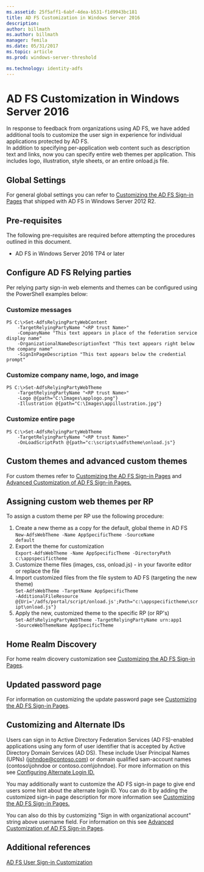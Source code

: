 ```yaml
---
ms.assetid: 25f5aff1-6abf-4dea-b531-f1d9943bc181
title: AD FS Customization in Windows Server 2016
description:
author: billmath
ms.author: billmath
manager: femila
ms.date: 05/31/2017
ms.topic: article
ms.prod: windows-server-threshold

ms.technology: identity-adfs
---
```

# AD FS Customization in Windows Server 2016


In response to feedback from organizations using AD FS, we have added additional tools to customize the user sign in experience for individual applications protected by AD FS.  
In addition to specifying per-application web content such as description text and links, now you can specify entire web themes per application.  This includes logo, illustration, style sheets, or an entire onload.js file.  
  
## Global Settings    
For general global settings you can refer to [Customizing the AD FS Sign-in Pages](https://technet.microsoft.com/library/dn280950.aspx) that shipped with AD FS in Windows Server 2012 R2.  
  
## Pre-requisites  
The following pre-requisites are required before attempting the procedures outlined in this document.  
  
-   AD FS in Windows Server 2016 TP4 or later  
  
## Configure AD FS Relying parties  
Per relying party sign-in web elements and themes can be configured using the PowerShell examples below:  
  
### Customize messages  
  
```  
PS C:\>Set-AdfsRelyingPartyWebContent  
    -TargetRelyingPartyName "<RP trust Name>"  
    -CompanyName "This text appears in place of the federation service display name"  
    -OrganizationalNameDescriptionText "This text appears right below the company name"  
    -SignInPageDescription "This text appears below the credential prompt"  
```  
  
### Customize company name, logo, and image  
  
```  
PS C:\>Set-AdfsRelyingPartyWebTheme  
    -TargetRelyingPartyName "<RP trust Name>"  
    -Logo @{path="C:\Images\applogo.png"}  
    -Illustration @{path="C:\Images\appillustration.jpg"}  
```  
  
### Customize entire page  
  
```  
PS C:\>Set-AdfsRelyingPartyWebTheme  
    -TargetRelyingPartyName "<RP trust Name>"  
    -OnLoadScriptPath @{path="c:\scripts\adfstheme\onload.js"}  
```  
  
## Custom themes and advanced custom themes  
  
For custom themes refer to [Customizing the AD FS Sign-in Pages](https://technet.microsoft.com/library/dn280950.aspx) and [Advanced Customization of AD FS Sign-in Pages.](https://technet.microsoft.com/library/dn636121.aspx)  
  
## Assigning custom web themes per RP  
  
To assign a custom theme per RP use the following procedure:  
  
1. Create a new theme as a copy for the default, global theme in AD FS  
<code>New-AdfsWebTheme -Name AppSpecificTheme -SourceName default</code>  
2.  Export the theme for customization  
<code>Export-AdfsWebTheme -Name AppSpecificTheme -DirectoryPath c:\appspecifictheme</code>  
3. Customize theme files (images, css, onload.js) - in your favorite editor or replace the file  
4. Import customized files from the file system to AD FS (targeting the new theme)  
<code>Set-AdfsWebTheme -TargetName AppSpecificTheme -AdditionalFileResource @{Uri='/adfs/portal/script/onload.js';Path="c:\appspecifictheme\script\onload.js"}</code>  
5. Apply the new, customized theme to the specific RP (or RP's)  
<code>Set-AdfsRelyingPartyWebTheme -TargetRelyingPartyName urn:app1 -SourceWebThemeName AppSpecificTheme</code>  
  
## Home Realm Discovery  
For home realm dicovery customization see [Customizing the AD FS Sign-in Pages](https://technet.microsoft.com/library/dn280950.aspx).  
  
## Updated password page  
For information on customizing the update password page see [Customizing the AD FS Sign-in Pages](https://technet.microsoft.com/library/dn280950.aspx).  
  
## Customizing and Alternate IDs  
Users can sign in to Active Directory Federation Services (AD FS)-enabled applications using any form of user identifier that is accepted by Active Directory Domain Services (AD DS). These include User Principal Names (UPNs) (johndoe@contoso.com) or domain qualified sam-account names (contoso\johndoe or contoso.com\johndoe).  For more information on this see [Configuring Alternate Login ID.](Configuring-Alternate-Login-ID.md)  
  
You may additionally want to customize the AD FS sign-in page to give end users some hint about the alternate login ID. You can do it by adding the customized sign-in page description for more information see [Customizing the AD FS Sign-in Pages.](https://technet.microsoft.com/library/dn280950.aspx)   
  
You can also do this by customizing "Sign in with organizational account" string above username field.  For information on this see [Advanced Customization of AD FS Sign-in Pages](https://technet.microsoft.com/library/dn636121.aspx).  

## Additional references 
[AD FS User Sign-in Customization](AD-FS-user-sign-in-customization.md)  
